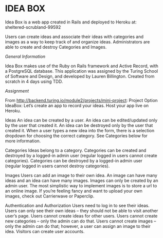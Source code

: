 # IDEA BOX
Idea Box is a web app created in Rails and deployed to Heroku at: sheltered-scrubland-99592

Users can create ideas and associate their ideas with categories and images as a way to keep track of and organize ideas. Administrators are able to create and destroy Categories and Images.

_General Information_

Idea Box makes use of the Ruby on Rails framework and Active Record, with a PostgreSQL database.
This application was assigned by the Turing School of Software and Design, and developed by Lauren Billington. 
Created from scratch in 4 days using TDD.

_Assignment_

From http://backend.turing.io/module2/projects/mini-project:
Project Option IdeaBox:
Let’s create an app to record your ideas. Host your app live on Heroku.

Ideas
    An idea can be created by a user.
    An idea can be edited/updated only by the user that created it.
    An idea can be destroyed only by the user that created it.
    When a user types a new idea into the form, there is a selection dropdown for choosing the correct category. See Categories below for more information.

Categories
    Ideas belong to a category.
    Categories can be created and destroyed by a logged-in admin user (regular logged in users cannot create categories).
    Categories can be destroyed by a logged-in admin user (regular logged in users cannot destroy categories).

Images
    Users can add an image to their own idea.
    An image can have many ideas and an idea can have many images.
    Images can only be created by an admin user.
        The most simplistic way to implement images is to store a url to an online image. If you’re feeling fancy and want to upload your own images, check out Carrierwave or Paperclip.

Authentication and Authorization
    Users need to log in to see their ideas.
    Users can only see their own ideas – they should not be able to visit another user’s page.
    Users cannot create ideas for other users.
    Users cannot create new categories – only the admin can do that.
    Users cannot create images – only the admin can do that; however, a user can assign an image to their idea.
    Visitors can create user accounts.



